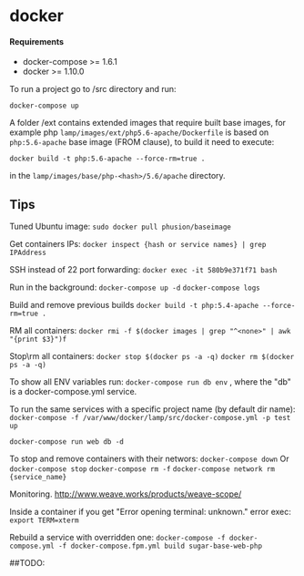 docker
======

#### Requirements
* docker-compose >= 1.6.1
* docker >= 1.10.0

To run a project go to <project>/src directory and run:

`docker-compose up`

A folder <project>/ext contains extended images that require built base images,
for example php `lamp/images/ext/php5.6-apache/Dockerfile` is based on `php:5.6-apache` base image (FROM clause),
to build it need to execute:

`docker build -t php:5.6-apache --force-rm=true .`

in the `lamp/images/base/php-<hash>/5.6/apache` directory.

## Tips
Tuned Ubuntu image:
`sudo docker pull phusion/baseimage`

Get containers IPs:
`docker inspect {hash or service names} | grep IPAddress`

SSH instead of 22 port forwarding:
`docker exec -it 580b9e371f71 bash`

Run in the background:
`docker-compose up -d`
`docker-compose logs`

Build and remove previous builds
`docker build -t php:5.4-apache --force-rm=true .`

RM all <none> containers:
`docker rmi -f $(docker images | grep "^<none>" | awk "{print $3}")f`

Stop\rm all containers:
`docker stop $(docker ps -a -q)`
`docker rm $(docker ps -a -q)`

To show all ENV variables run:
`docker-compose run db env`
, where the "db" is a docker-compose.yml service.

To run the same services with a specific project name (by default dir name):
`docker-compose -f /var/www/docker/lamp/src/docker-compose.yml -p test up`

`docker-compose run web db -d`

To stop and remove containers with their networs:
`docker-compose down`
Or
`docker-compose stop`
`docker-compose rm -f`
`docker-compose network rm {service_name}`

Monitoring.
http://www.weave.works/products/weave-scope/

Inside a container if you get "Error opening terminal: unknown." error exec:
`export TERM=xterm`

Rebuild a service with overridden one:
`docker-compose -f docker-compose.yml -f docker-compose.fpm.yml build sugar-base-web-php`

##TODO:
